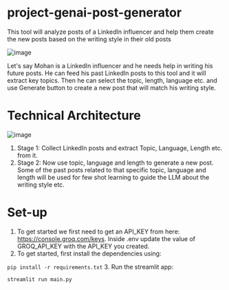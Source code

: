 # project-genai-post-generator
This tool will analyze posts of a LinkedIn influencer and help them create the new posts based on the writing style in their old posts

![image](https://github.com/user-attachments/assets/ca74eb78-3ff1-404b-a216-bdfe4d4e2928)


Let's say Mohan is a LinkedIn influencer and he needs help in writing his future posts. He can feed his past LinkedIn posts to this tool and it will extract key topics. Then he can select the topic, length, language etc. and use Generate button to create a new post that will match his writing style.


# Technical Architecture
![image](https://github.com/user-attachments/assets/f9a6b13f-1722-45e6-a72b-674ccdbef212)


1. Stage 1: Collect LinkedIn posts and extract Topic, Language, Length etc. from it.
2. Stage 2: Now use topic, language and length to generate a new post. Some of the past posts related to that specific topic, language and length will be used for few shot learning to guide the LLM about the writing style etc.

# Set-up

1. To get started we first need to get an API_KEY from here: https://console.groq.com/keys. Inside .env update the value of GROQ_API_KEY with the API_KEY you created.
2. To get started, first install the dependencies using:
 
 `pip install -r requirements.txt`
3. Run the streamlit app:

`streamlit run main.py`
